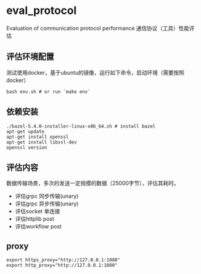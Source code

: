 # eval_protocol

Evaluation of communication protocol performance 
通信协议（工具）性能评估


## 评估环境配置

测试使用docker，基于ubuntu的镜像，运行如下命令，启动环境（需要按照docker）

```shell
bash env.sh # or run `make env`
```

##  依赖安装

```shell
./bazel-5.4.0-installer-linux-x86_64.sh # install bazel
apt-get update
apt-get install openssl
apt-get install libssl-dev
openssl version
```

## 评估内容

数据传输场景，多次的发送一定规模的数据（25000字节），评估其耗时。

- 评估grpc 同步传输(unary)
- 评估grpc 异步传输(unary)
- 评估socket 单连接
- 评估httplib post
- 评估workflow post

## proxy
```shell
export https_proxy="http://127.0.0.1:1080"
export http_proxy="http://127.0.0.1:1080"
```
